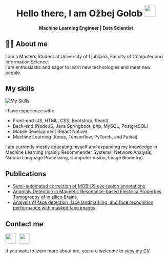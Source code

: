 <h1 align="center">Hello there, I am Ožbej Golob <img src="https://media.giphy.com/media/hvRJCLFzcasrR4ia7z/giphy.gif" width="35"></h1>
<h4 align="center">Machine Learning Engineer | Data Scientist </h4>

## :sassy_man: About me
I am a Masters Student at University of Ljubljana, Faculty of Computer and Information Science.  
I am enthusiastic and eager to learn new technologies and meet new people.

## My skills
[![My Skills](https://skillicons.dev/icons?i=js,html,css,bootstrap,react,python,mysql,postgresql,php,java,spring,nodejs,docker,kubernetes,pytorch)](https://skillicons.dev)

I have experience with:
- Front-end (JS, HTML, CSS, Bootstrap, React)
- Back-end (NodeJS, Java Springboot, php, MySQL, PostgreSQL)
- Mobile development (React Native)
- Machine Learning (Keras, Tensorflow, PyTorch, and Fastai)

I am currently mostly educating myself and expanding my knowledge in Machine Learning (mainly Recommender Systems, Network Analysis, Natural Language Processing, Computer Vision, Image Biometry).

## Publications
- [Semi-automated correction of MOBIUS eye region annotations](https://erk.fe.uni-lj.si/2020/papers/golob(semi_automated_correction).pdf)
- [Anomaly Detection in Magnetic Resonance-based ElectricalProperties Tomography of in silico Brains](http://library.ijs.si/Stacks/Proceedings/InformationSociety/2021/IS2021_Volume_A.pdf#page=29)
- [Analysis of face detection, face landmarking, and face recognition performance with masked face images](https://arxiv.org/abs/2207.06478)  

## Contact me
<a href = 'https://www.linkedin.com/in/ozbejgolob/'> <img width = '32px' align= 'center' src="https://raw.githubusercontent.com/rahulbanerjee26/githubAboutMeGenerator/main/icons/linked-in-alt.svg"/></a>
&nbsp;
<a href = 'https://www.github.com/ozbej'> <img width = '32px' align= 'center' src="https://raw.githubusercontent.com/rahulbanerjee26/githubAboutMeGenerator/main/icons/github.svg"/></a>

If you want to learn more about me, you are welcome to [view my CV](https://github.com/ozbej/ozbej/blob/main/Golob%20O%C5%BEbej%20CV%20v2_compressed.pdf).







